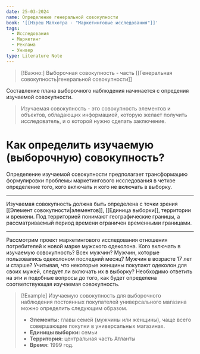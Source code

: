 ```yaml
---
date: 25-03-2024
name: Определение генеральной совокупности
book: '[[Нэреш Малхотра - "Маркетинговые исследования"]]'
tags:
  - Исследования
  - Маркетинг
  - Реклама
  - Универ
type: Literature Note
---
```

> [!Важно:]
> Выборочная совокупность - часть [[Генеральная совокупность|генеральной совокупности]]

Составление плана выборочного наблюдения начинается с опредения изучаемой совокупности. 

> Изучаемая совокупность - это совокупность элементов и объектов, обладающих информацией, которую желает получить исследователь, и о которой нужно сделать заключение. 

# Как определить изучаемую (выборочную) совокупность?

Определение изучаемой совокупности предполагает трансформацию формулировки проблемы маркетингового исследования в четкое определение того, кого включать и кого не включать в выборку.

---

Изучаемая совокупность должна быть определена с точки зрения [[Элемент совокупности|элементов]], [[Единица выборки]], территории и времени. Под территорией понимают географические границы, а рассматриваемый период времени ограничен временными границами.

---

Рассмотрим проект маркетингового исследования отношения потребителей к новой марке мужского одеколона. Кого включать в изучаемую совокупность? Всех мужчин? Мужчин, которые пользовались одеколоном последний месяц? Мужчин в возрасте 17 лет и старше? Учитывая, что некоторые женщины покупают одеколон для своих мужей, следует ли включать их в выборку? Необходимо ответить на эти и подобные вопросы до того, как будет определена соответствующая изучаемая совокупность.


> [!Example]
> Изучаемую совокупность для выборочного наблюдения постоянных покупателей универсального магазина можно определить следующим образом.
> - **Элементы:** главы семей (мужчины или женщины), чаще всего совершающие покупки в универсальных магазинах.
> - **Единицы выборки:** семьи
> - **Территория:** центральная часть Атланты
> - **Время:** 1999 год.



